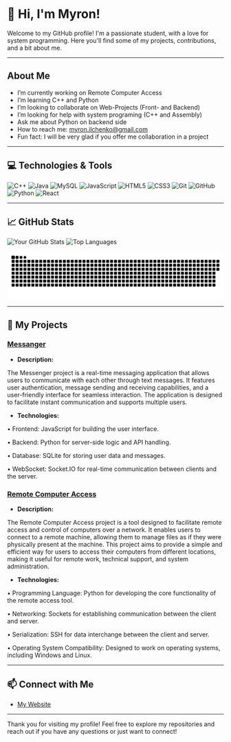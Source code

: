 # 👋 Hi, I'm Myron!

Welcome to my GitHub profile! I'm a passionate student, with a love for system programming. Here you'll find some of my projects, contributions, and a bit about me. 

---

## About Me

-  I’m currently working on Remote Computer Access
-  I’m learning C++ and Python
-  I’m looking to collaborate on Web-Projects (Front- and Backend)
-  I’m looking for help with system programing (C++ and Assembly)
-  Ask me about Python on backend side
-  How to reach me: myron.ilchenko@gmail.com
-  Fun fact: I will be very glad if you offer me collaboration in a project

---

## 💻 Technologies & Tools

![C++](https://img.shields.io/badge/-C++-00599C?style=flat&logo=c%2B%2B&logoColor=white) 
![Java](https://img.shields.io/badge/-Java-ED8B00?style=flat&logo=openjdk&logoColor=white) 
![MySQL](https://img.shields.io/badge/-MySQL-4479A1?style=flat&logo=mysql&logoColor=white) 
![JavaScript](https://img.shields.io/badge/-JavaScript-F7DF1E?style=flat&logo=javascript&logoColor=black) 
![HTML5](https://img.shields.io/badge/-HTML5-E34F26?style=flat&logo=html5&logoColor=white) 
![CSS3](https://img.shields.io/badge/-CSS3-1572B6?style=flat&logo=css3&logoColor=white) 
![Git](https://img.shields.io/badge/-Git-F05032?style=flat&logo=git&logoColor=white) 
![GitHub](https://img.shields.io/badge/-GitHub-181717?style=flat&logo=github&logoColor=white) 
![Python](https://img.shields.io/badge/-Python-3776AB?style=flat&logo=python&logoColor=white) 
![React](https://img.shields.io/badge/-React-61DAFB?style=flat&logo=react&logoColor=black)

---

## 📈 GitHub Stats

![Your GitHub Stats](https://github-readme-stats.vercel.app/api?username=myronsi&show_icons=true&theme=radical) <!-- Replace 'yourusername' with your GitHub username -->
![Top Languages](https://github-readme-stats.vercel.app/api/top-langs/?username=myronsi&layout=compact&theme=radical) <!-- Replace 'yourusername' -->

![snake gif](https://github.com/myronsi/myronsi/blob/output/github-snake-dark.svg)


---

## 📂 My Projects

### [Messanger](https://github.com/myronsi/messanger)
- **Description:**
 
The Messenger project is a real-time messaging application that allows users to communicate with each other through text messages. It features user authentication, message sending and receiving capabilities, and a user-friendly interface for seamless interaction. The application is designed to facilitate instant communication and supports multiple users.

- **Technologies:**

• Frontend: JavaScript for building the user interface.

• Backend: Python for server-side logic and API handling.

• Database: SQLite for storing user data and messages.

• WebSocket: Socket.IO for real-time communication between clients and the server.

### [Remote Computer Access](https://github.com/myronsi/remote-computer-access)
- **Description:**

The Remote Computer Access project is a tool designed to facilitate remote access and control of computers over a network. It enables users to connect to a remote machine, allowing them to manage files as if they were physically present at the machine. This project aims to provide a simple and efficient way for users to access their computers from different locations, making it useful for remote work, technical support, and system administration.

- **Technologies:**

• Programming Language: Python for developing the core functionality of the remote access tool.

• Networking: Sockets for establishing communication between the client and server.

• Serialization: SSH for data interchange between the client and server.

• Operating System Compatibility: Designed to work on operating systems, including Windows and Linux.

---

## 📫 Connect with Me

- [My Website](https://viserix.com)

---

Thank you for visiting my profile! Feel free to explore my repositories and reach out if you have any questions or just want to connect!
